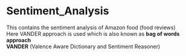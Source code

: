 # Sentiment_Analysis
This contains the sentiment analysis of Amazon food (food reviews)<br/>
Here VANDER approach is used which is also known as **bag of words approach**<br/>
**VANDER** (Valence Aware Dictionary and Sentiment Reasoner)
